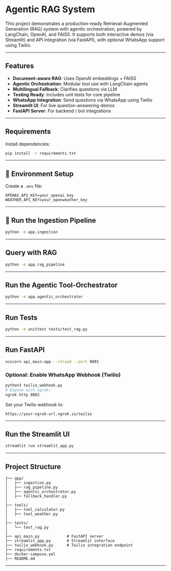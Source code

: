 # Agentic RAG System

This project demonstrates a production-ready Retrieval-Augmented Generation (RAG) system with agentic orchestration, powered by LangChain, OpenAI, and FAISS. It supports both interactive demos (via Streamlit) and API integration (via FastAPI), with optional WhatsApp support using Twilio.

---

## Features

-  **Document-aware RAG**: Uses OpenAI embeddings + FAISS
-  **Agentic Orchestration**: Modular tool use with LangChain agents
-  **Multilingual Fallback**: Clarifies questions via LLM
-  **Testing Ready**: Includes unit tests for core pipeline
-  **WhatsApp Integration**: Send questions via WhatsApp using Twilio
-  **Streamlit UI**: For live question-answering demos
-  **FastAPI Server**: For backend / bot integrations

---

## Requirements

Install dependencies:
```bash
pip install -r requirements.txt
```

---

## 🔧 Environment Setup

Create a `.env` file:
```
OPENAI_API_KEY=your_openai_key
WEATHER_API_KEY=your_openweather_key
```

---

## 🧠 Run the Ingestion Pipeline

```bash
python -m app.ingestion
```

---

## Query with RAG

```bash
python -m app.rag_pipeline
```

---

## Run the Agentic Tool-Orchestrator

```bash
python -m app.agentic_orchestrator
```

---

## Run Tests

```bash
python -m unittest tests/test_rag.py
```

---

## Run FastAPI

```bash
uvicorn api_main:app --reload --port 8001
```

### Optional: Enable WhatsApp Webhook (Twilio)

```bash
python3 twilio_webhook.py
# Expose with ngrok:
ngrok http 8002
```

Set your Twilio webhook to:
```
https://your-ngrok-url.ngrok.io/twilio
```

---

## Run the Streamlit UI

```bash
streamlit run streamlit_app.py
```

---

## Project Structure

```
├── app/
│   ├── ingestion.py
│   ├── rag_pipeline.py
│   ├── agentic_orchestrator.py
│   ├── fallback_handler.py
│
├── tools/
│   ├── tool_calculator.py
│   ├── tool_weather.py
│
├── tests/
│   └── test_rag.py
│
├── api_main.py            # FastAPI server
├── streamlit_app.py       # Streamlit interface
├── twilio_webhook.py      # Twilio integration endpoint
├── requirements.txt
├── docker-compose.yml
├── README.md
```

---


